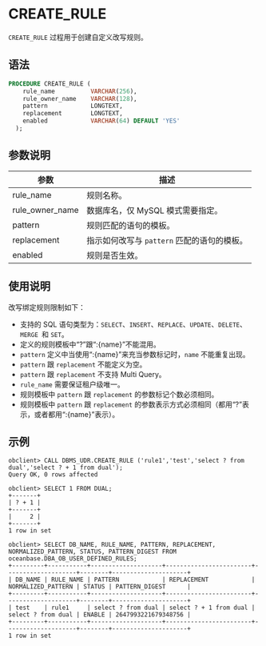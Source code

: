 # CREATE_RULE

`CREATE_RULE` 过程用于创建自定义改写规则。

## 语法

```sql
PROCEDURE CREATE_RULE (
    rule_name          VARCHAR(256),
    rule_owner_name    VARCHAR(128),
    pattern            LONGTEXT,
    replacement        LONGTEXT,
    enabled            VARCHAR(64) DEFAULT 'YES'
  );
```

## 参数说明

| 参数 | 描述 |
| --- | --- |
| rule_name | 规则名称。 |
| rule_owner_name | 数据库名，仅 MySQL 模式需要指定。 |
| pattern | 规则匹配的语句的模板。 |
| replacement | 指示如何改写与 `pattern` 匹配的语句的模板。 |
| enabled | 规则是否生效。 |

## 使用说明

改写绑定规则限制如下：

- 支持的 SQL 语句类型为：`SELECT`、`INSERT`、`REPLACE`、`UPDATE`、`DELETE`、`MERGE `和 `SET`。
- 定义的规则模板中“?”跟“:{name}”不能混用。
- `pattern` 定义中当使用“:{name}”来充当参数标记时，`name` 不能重复出现。
- `pattern` 跟 `replacement` 不能定义为空。
- `pattern` 跟 `replacement` 不支持 Multi Query。
- `rule_name` 需要保证租户级唯一。
- 规则模板中 `pattern` 跟 `replacement` 的参数标记个数必须相同。
- 规则模板中 `pattern` 跟 `replacement` 的参数表示方式必须相同（都用“?”表示，或者都用“:{name}”表示）。

## 示例

```shell
obclient> CALL DBMS_UDR.CREATE_RULE ('rule1','test','select ? from dual','select ? + 1 from dual');
Query OK, 0 rows affected 

obclient> SELECT 1 FROM DUAL;
+-------+
| ? + 1 |
+-------+
|     2 |
+-------+
1 row in set 

obclient> SELECT DB_NAME, RULE_NAME, PATTERN, REPLACEMENT, NORMALIZED_PATTERN, STATUS, PATTERN_DIGEST FROM oceanbase.DBA_OB_USER_DEFINED_RULES;
+---------+-----------+--------------------+------------------------+--------------------+--------+---------------------+
| DB_NAME | RULE_NAME | PATTERN            | REPLACEMENT            | NORMALIZED_PATTERN | STATUS | PATTERN_DIGEST      |
+---------+-----------+--------------------+------------------------+--------------------+--------+---------------------+
| test    | rule1     | select ? from dual | select ? + 1 from dual | select ? from dual | ENABLE | 2647993221679348756 |
+---------+-----------+--------------------+------------------------+--------------------+--------+---------------------+
1 row in set 
```
